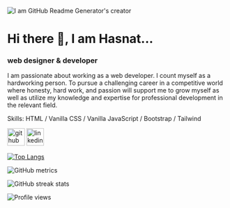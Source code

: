 ![I am GitHub Readme Generator's creator](https://five-day.surge.sh/logoMy.png)

# Hi there 👋, I am Hasnat...
### web designer & developer 
I am passionate about working as a web developer.
I count myself as a hardworking person. To pursue a challenging career in a competitive world where honesty, hard work, and passion will support me to grow myself as well as utilize my knowledge and expertise for professional development in the relevant field.


Skills: HTML / Vanilla CSS /  Vanilla JavaScript / Bootstrap / Tailwind 


[<img src='https://cdn.jsdelivr.net/npm/simple-icons@3.0.1/icons/github.svg' alt='github' height='40'>](https://github.com/aHasnat1997)  [<img src='https://cdn.jsdelivr.net/npm/simple-icons@3.0.1/icons/linkedin.svg' alt='linkedin' height='40'>](https://www.linkedin.com/in/https://www.linkedin.com/in/a-hasnat//)  

[![Top Langs](https://github-readme-stats.vercel.app/api/top-langs/?username=aHasnat1997)](https://github.com/anuraghazra/github-readme-stats)
 

![GitHub metrics](https://metrics.lecoq.io/aHasnat1997)  

![GitHub streak stats](https://streak-stats.demolab.com/?user=aHasnat1997)  

![Profile views](https://gpvc.arturio.dev/aHasnat1997)  
